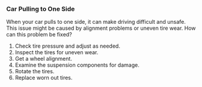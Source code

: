 ### Car Pulling to One Side
When your car pulls to one side, it can make driving difficult and unsafe. This issue might be caused by alignment problems or uneven tire wear. How can this problem be fixed?
1. Check tire pressure and adjust as needed.
2. Inspect the tires for uneven wear.
3. Get a wheel alignment.
4. Examine the suspension components for damage.
5. Rotate the tires.
6. Replace worn out tires.
